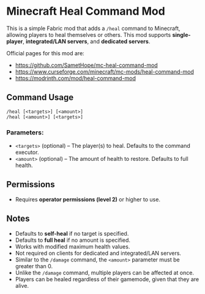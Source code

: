 # Minecraft Heal Command Mod

This is a simple Fabric mod that adds a `/heal` command to Minecraft, allowing players to heal themselves or others. This mod supports **single-player**, **integrated/LAN servers**, and **dedicated servers**.

Official pages for this mod are:
- https://github.com/SametHope/mc-heal-command-mod
- https://www.curseforge.com/minecraft/mc-mods/heal-command-mod
- https://modrinth.com/mod/heal-command-mod

## Command Usage
```
/heal [<targets>] [<amount>]
/heal [<amount>] [<targets>]
```

### Parameters:
- `<targets>` (optional) – The player(s) to heal. Defaults to the command executor.
- `<amount>` (optional) – The amount of health to restore. Defaults to full health.

## Permissions
- Requires **operator permissions (level 2)** or higher to use.

## Notes
- Defaults to **self-heal** if no target is specified.
- Defaults to **full heal** if no amount is specified.
- Works with modified maximum health values.
- Not required on clients for dedicated and integrated/LAN servers.
- Similar to the `/damage` command, the `<amount>` parameter must be greater than 0.
- Unlike the `/damage` command, multiple players can be affected at once.
- Players can be healed regardless of their gamemode, given that they are alive.
